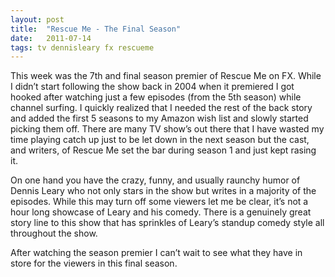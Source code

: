 ```yaml
---
layout: post
title:  "Rescue Me - The Final Season"
date:   2011-07-14
tags: tv dennisleary fx rescueme
---
```

This week was the 7th and final season premier of Rescue Me on FX. While I didn’t start following the show back in 2004 when it premiered I got hooked after watching just a few episodes (from the 5th season) while channel surfing. I quickly realized that I needed the rest of the back story and added the first 5 seasons to my Amazon wish list and slowly started picking them off. There are many TV show’s out there that I have wasted my time playing catch up just to be let down in the next season but the cast, and writers, of Rescue Me set the bar during season 1 and just kept rasing it.

On one hand you have the crazy, funny, and usually raunchy humor of Dennis Leary who not only stars in the show but writes in a majority of the episodes. While this may turn off some viewers let me be clear, it’s not a hour long showcase of Leary and his comedy. There is a genuinely great story line to this show that has sprinkles of Leary’s standup comedy style all throughout the show.

After watching the season premier I can’t wait to see what they have in store for the viewers in this final season.
